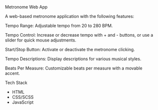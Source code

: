 Metronome Web App

A web-based metronome application with the following features:

Tempo Range: Adjustable tempo from 20 to 280 BPM.

Tempo Control: Increase or decrease tempo with + and - buttons, or use a slider for quick mouse adjustments.

Start/Stop Button: Activate or deactivate the metronome clicking.

Tempo Descriptions: Display descriptions for various musical styles.

Beats Per Measure: Customizable beats per measure with a movable accent.

Tech Stack

- HTML
- CSS/SCSS
- JavaScript